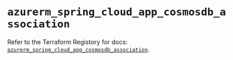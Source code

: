 # `azurerm_spring_cloud_app_cosmosdb_association`

Refer to the Terraform Registory for docs: [`azurerm_spring_cloud_app_cosmosdb_association`](https://registry.terraform.io/providers/hashicorp/azurerm/3.67.0/docs/resources/spring_cloud_app_cosmosdb_association).
